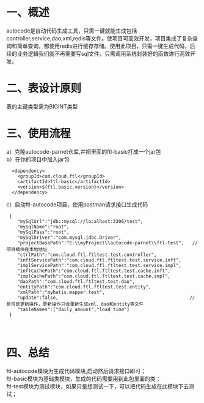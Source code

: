 一、概述
====
autocode是自动代码生成工具，只需一键就能生成包括controller,service,dao,xml,redis等文件。使项目可高效开发，项目集成了复杂查询和简单查询，都使用redis进行缓存存储。使用此项目，只需一键生成代码，后续的业务逻辑我们就不再需要写sql文件，只需调用系统封装好的函数进行高效开发。

二、表设计原则
====
表的主键类型需为BIGINT类型

三、使用流程
====

a）克隆autocode-parnet仓库,并把里面的ftl-basic打成一个jar包<br>
b）在你的项目中加入jar包<br>
```
  <dependency>
    <groupId>com.cloud.ftl</groupId>
    <artifactId>ftl-basic</artifactId>
    <version>${ftl.basic.version}</version>
  </dependency>
```
c）启动ftl-autocode项目，使用postman请求接口生成代码<br>
```
 {
 	"mySqlUrl":"jdbc:mysql://localhost:3306/test",                                 
 	"mySqlName":"root",
 	"mySqlPass":"root",
 	"mySqlDriver":"com.mysql.jdbc.Driver",
 	"projectBasePath":"E:\\myProject\\autocode-parnet\\ftl-test",   //项目模块在本地地址
 	"ctrlPath":"com.cloud.ftl.ftltest.test.controller",
 	"inftServicePath":"com.cloud.ftl.ftltest.test.service.inft",
 	"implServicePath":"com.cloud.ftl.ftltest.test.service.impl",
 	"inftCachePath":"com.cloud.ftl.ftltest.test.cache.inft",
 	"implCachePath":"com.cloud.ftl.ftltest.test.cache.impl",
 	"daoPath":"com.cloud.ftl.ftltest.test.dao",
 	"entityPath":"com.cloud.ftl.ftltest.test.entity",
 	"xmlPath":"mybatis.mapper.test",    
 	"update":false,                                                //是否是更新操作，更新操作只会重新生成xml、dao和entity等文件             
 	"tableNames":["daily_amount","load_time"]
 }
```
<br>
    
四、总结
====
ftl-autocode模块为生成代码模块,启动然后请求接口即可；<br>
ftl-basic模块为基础类模块，生成的代码需要用到此包里面的类；<br>
ftl-test模块为测试模块，如果只是想测试一下，可以把代码生成在此模块下去测试；<br>
